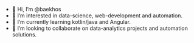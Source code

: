 - 👋 Hi, I’m @baekhos
- 👀 I’m interested in data-science, web-development and automation.
- 🌱 I’m currently learning kotlin/java and Angular.
- 💞️ I’m looking to collaborate on data-analytics projects and automation solutions.


<!---
baekhos/baekhos is a ✨ special ✨ repository because its `README.md` (this file) appears on your GitHub profile.
You can click the Preview link to take a look at your changes.
--->
